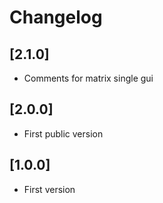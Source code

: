 # Changelog

## [2.1.0]
- Comments for matrix single gui

## [2.0.0]
- First public version

## [1.0.0]
- First version
